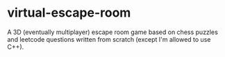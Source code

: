 # virtual-escape-room
A 3D (eventually multiplayer) escape room game based on chess puzzles and leetcode questions written from scratch (except I'm allowed to use C++).
